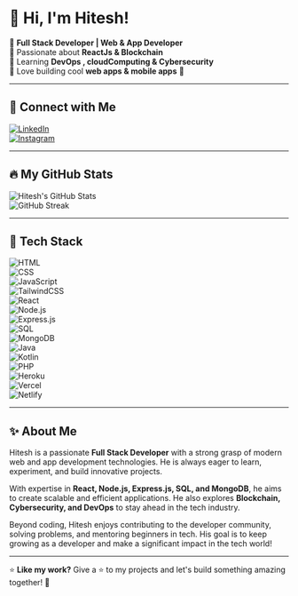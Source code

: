 # 👋 Hi, I'm Hitesh!

🔹 **Full Stack Developer | Web & App Developer**  
🔹 Passionate about **ReactJs & Blockchain**  
🔹 Learning **DevOps , cloudComputing & Cybersecurity**  
🔹 Love building cool **web apps & mobile apps** 🚀


---

## 🔗 Connect with Me
[![LinkedIn](https://img.shields.io/badge/-LinkedIn-blue?style=flat&logo=linkedin)](https://www.linkedin.com/in/hiteshpro)  
[![Instagram](https://img.shields.io/badge/-Instagram-E4405F?style=flat&logo=instagram&logoColor=white)](https://www.instagram.com/hitesh0611__/#)

---

## 🔥 My GitHub Stats
![Hitesh's GitHub Stats](https://github-readme-stats.vercel.app/api?username=Hitesh0611&show_icons=true&theme=radical)  
![GitHub Streak](https://streak-stats.demolab.com/?user=Hitesh0611&theme=radical)

---

## 🚀 Tech Stack
![HTML](https://img.shields.io/badge/-HTML-E34F26?style=flat&logo=html5&logoColor=white)  
![CSS](https://img.shields.io/badge/-CSS-1572B6?style=flat&logo=css3&logoColor=white)  
![JavaScript](https://img.shields.io/badge/-JavaScript-F7DF1E?style=flat&logo=javascript&logoColor=black)  
![TailwindCSS](https://img.shields.io/badge/-TailwindCSS-38B2AC?style=flat&logo=tailwind-css&logoColor=white)  
![React](https://img.shields.io/badge/-React-61DAFB?style=flat&logo=react&logoColor=black)  
![Node.js](https://img.shields.io/badge/-Node.js-339933?style=flat&logo=node.js&logoColor=white)  
![Express.js](https://img.shields.io/badge/-Express.js-000000?style=flat&logo=express&logoColor=white)  
![SQL](https://img.shields.io/badge/-SQL-4479A1?style=flat&logo=MySQL&logoColor=white)  
![MongoDB](https://img.shields.io/badge/-MongoDB-47A248?style=flat&logo=mongodb&logoColor=white)  
![Java](https://img.shields.io/badge/-Java-007396?style=flat&logo=java&logoColor=white)  
![Kotlin](https://img.shields.io/badge/-Kotlin-0095D5?style=flat&logo=kotlin&logoColor=white)  
![PHP](https://img.shields.io/badge/-PHP-777BB4?style=flat&logo=php&logoColor=white)  
![Heroku](https://img.shields.io/badge/-Heroku-430098?style=flat&logo=heroku&logoColor=white)  
![Vercel](https://img.shields.io/badge/-Vercel-000000?style=flat&logo=vercel&logoColor=white)  
![Netlify](https://img.shields.io/badge/-Netlify-00C7B7?style=flat&logo=netlify&logoColor=white)

---


## ✨ About Me
Hitesh is a passionate **Full Stack Developer** with a strong grasp of modern web and app development technologies. He is always eager to learn, experiment, and build innovative projects.

With expertise in **React, Node.js, Express.js, SQL, and MongoDB**, he aims to create scalable and efficient applications. He also explores **Blockchain, Cybersecurity, and DevOps** to stay ahead in the tech industry.

Beyond coding, Hitesh enjoys contributing to the developer community, solving problems, and mentoring beginners in tech. His goal is to keep growing as a developer and make a significant impact in the tech world!

---

⭐ **Like my work?** Give a ⭐ to my projects and let's build something amazing together! 🚀
